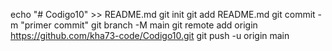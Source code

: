 echo "# Codigo10" >> README.md 
git init 
git add README.md 
git commit -m "primer commit" 
git branch -M main 
git remote add origin https://github.com/kha73-code/Codigo10.git
 git push -u origin main
